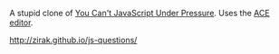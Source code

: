 A stupid clone of [You Can't JavaScript Under Pressure](http://toys.usvsth3m.com/javascript-under-pressure/). Uses the [ACE editor](http://ace.c9.io/).

http://zirak.github.io/js-questions/
